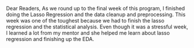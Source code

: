 Dear Readers, 
As we round up to the final week of this program, I finished doing the Lasso Regression and the data cleanup and preprocessing. This week was one of the toughest because we had to finish
the lasso regression and the statistical analysis. Even though it was a stressful week, I learned a lot from my mentor and she helped me learn about lasso regression and finishing up the
EDA. 

